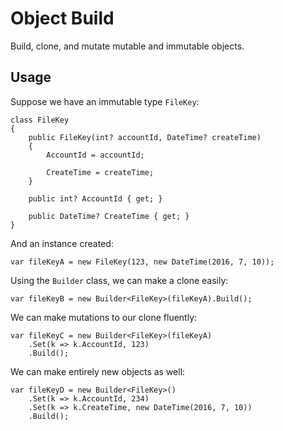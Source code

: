 # Object Build

Build, clone, and mutate mutable and immutable objects.

## Usage

Suppose we have an immutable type `FileKey`:
```
class FileKey
{
    public FileKey(int? accountId, DateTime? createTime)
    {
        AccountId = accountId;
        
        CreateTime = createTime;
    }
    
    public int? AccountId { get; }
    
    public DateTime? CreateTime { get; }
}
```
And an instance created:
```
var fileKeyA = new FileKey(123, new DateTime(2016, 7, 10));
```
Using the `Builder` class, we can make a clone easily:
```
var fileKeyB = new Builder<FileKey>(fileKeyA).Build();
```
We can make mutations to our clone fluently:
```
var fileKeyC = new Builder<FileKey>(fileKeyA)
    .Set(k => k.AccountId, 123)
    .Build();
```
We can make entirely new objects as well:
```
var fileKeyD = new Builder<FileKey>()
    .Set(k => k.AccountId, 234)
    .Set(k => k.CreateTime, new DateTime(2016, 7, 10))
    .Build();
```
